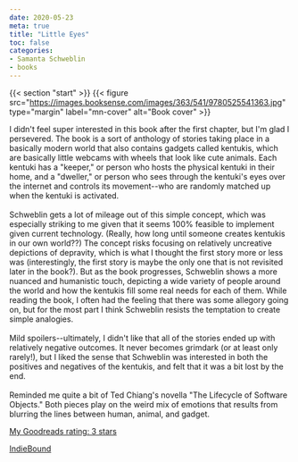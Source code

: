 ```yaml
---
date: 2020-05-23
meta: true
title: "Little Eyes"
toc: false
categories:
- Samanta Schweblin
- books
---
```


{{< section "start" >}}
{{< figure src="https://images.booksense.com/images/363/541/9780525541363.jpg" type="margin" label="mn-cover" alt="Book cover" >}}

I didn't feel super interested in this book after the first chapter, but I'm glad I persevered. The book is a sort of anthology of stories taking place in a basically modern world that also contains gadgets called kentukis, which are basically little webcams with wheels that look like cute animals. Each kentuki has a "keeper," or person who hosts the physical kentuki in their home, and a "dweller," or person who sees through the kentuki's eyes over the internet and controls its movement--who are randomly matched up when the kentuki is activated.<br /><br />Schweblin gets a lot of mileage out of this simple concept, which was especially striking to me given that it seems 100% feasible to implement given current technology. (Really, how long until someone creates kentukis in our own world??) The concept risks focusing on relatively uncreative depictions of depravity, which is what I thought the first story more or less was (interestingly, the first story is maybe the only one that is not revisited later in the book?). But as the book progresses, Schweblin shows a more nuanced and humanistic touch, depicting a wide variety of people around the world and how the kentukis fill some real needs for each of them. While reading the book, I often had the feeling that there was some allegory going on, but for the most part I think Schweblin resists the temptation to create simple analogies. <br /><br />Mild spoilers--ultimately, I didn't like that all of the stories ended up with relatively negative outcomes. It never becomes grimdark (or at least only rarely!), but I liked the sense that Schweblin was interested in both the positives and negatives of the kentukis, and felt that it was a bit lost by the end.<br /><br />Reminded me quite a bit of Ted Chiang's novella "The Lifecycle of Software Objects." Both pieces play on the weird mix of emotions that results from blurring the lines between human, animal, and gadget.

[My Goodreads rating: 3 stars](https://www.goodreads.com/review/show/3339524156)  

[IndieBound](https://www.indiebound.org/book/9780525541363)

